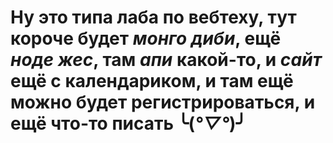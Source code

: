 # Ну это типа лаба по вебтеху, тут короче будет _монго диби_, ещё _ноде жес_, там _апи_ какой-то, и _сайт_ ещё с календариком, и там ещё можно будет регистрироваться, и ещё что-то писать ╰(*°▽°*)╯
